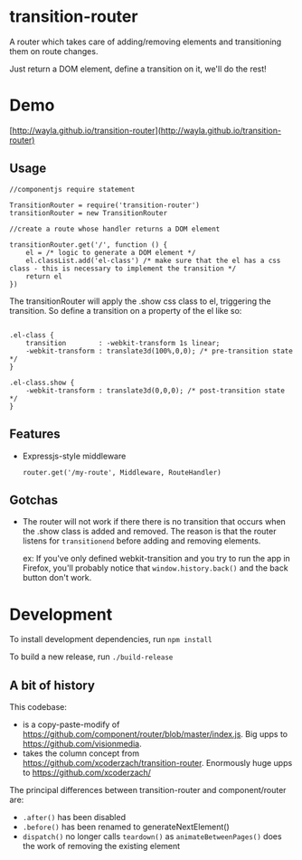 transition-router
=================

A router which takes care of adding/removing elements and transitioning them on route changes.

Just return a DOM element, define a transition on it, we'll do the rest!

# Demo
  
  [http://wayla.github.io/transition-router](http://wayla.github.io/transition-router)

## Usage

```
//componentjs require statement

TransitionRouter = require('transition-router')
transitionRouter = new TransitionRouter

//create a route whose handler returns a DOM element

transitionRouter.get('/', function () {
    el = /* logic to generate a DOM element */
    el.classList.add('el-class') /* make sure that the el has a css class - this is necessary to implement the transition */
    return el
})

```

The transitionRouter will apply the .show css class to el, triggering the transition.
So define a transition on a property of the el like so:


```

.el-class {
    transition        : -webkit-transform 1s linear;
    -webkit-transform : translate3d(100%,0,0); /* pre-transition state */
}

.el-class.show {
    -webkit-transform : translate3d(0,0,0); /* post-transition state */
}

```

## Features

- Expressjs-style middleware
  
  ```
  router.get('/my-route', Middleware, RouteHandler)
  ```

## Gotchas


- The router will not work if there there is no transition that occurs when the .show class is added and removed. The reason is that the router listens for `transitionend` before adding and removing elements.
  
   ex: If you've only defined webkit-transition and you try to run the app in Firefox, you'll probably notice that
`window.history.back()` and the back button don't work.

# Development

  To install development dependencies, run `npm install`

  To build a new release, run `./build-release`


## A bit of history

This codebase:

- is a copy-paste-modify of https://github.com/component/router/blob/master/index.js. Big upps to https://github.com/visionmedia.
- takes the column concept from https://github.com/xcoderzach/transition-router. Enormously huge upps to https://github.com/xcoderzach/

The principal differences between transition-router and component/router are:

- `.after()` has been disabled
- `.before()` has been renamed to generateNextElement()
- `dispatch()` no longer calls `teardown()` as `animateBetweenPages()` does the work of removing the existing element
